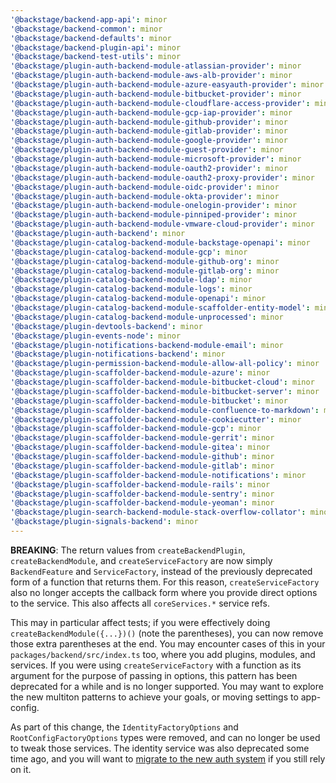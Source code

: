 ```yaml
---
'@backstage/backend-app-api': minor
'@backstage/backend-common': minor
'@backstage/backend-defaults': minor
'@backstage/backend-plugin-api': minor
'@backstage/backend-test-utils': minor
'@backstage/plugin-auth-backend-module-atlassian-provider': minor
'@backstage/plugin-auth-backend-module-aws-alb-provider': minor
'@backstage/plugin-auth-backend-module-azure-easyauth-provider': minor
'@backstage/plugin-auth-backend-module-bitbucket-provider': minor
'@backstage/plugin-auth-backend-module-cloudflare-access-provider': minor
'@backstage/plugin-auth-backend-module-gcp-iap-provider': minor
'@backstage/plugin-auth-backend-module-github-provider': minor
'@backstage/plugin-auth-backend-module-gitlab-provider': minor
'@backstage/plugin-auth-backend-module-google-provider': minor
'@backstage/plugin-auth-backend-module-guest-provider': minor
'@backstage/plugin-auth-backend-module-microsoft-provider': minor
'@backstage/plugin-auth-backend-module-oauth2-provider': minor
'@backstage/plugin-auth-backend-module-oauth2-proxy-provider': minor
'@backstage/plugin-auth-backend-module-oidc-provider': minor
'@backstage/plugin-auth-backend-module-okta-provider': minor
'@backstage/plugin-auth-backend-module-onelogin-provider': minor
'@backstage/plugin-auth-backend-module-pinniped-provider': minor
'@backstage/plugin-auth-backend-module-vmware-cloud-provider': minor
'@backstage/plugin-auth-backend': minor
'@backstage/plugin-catalog-backend-module-backstage-openapi': minor
'@backstage/plugin-catalog-backend-module-gcp': minor
'@backstage/plugin-catalog-backend-module-github-org': minor
'@backstage/plugin-catalog-backend-module-gitlab-org': minor
'@backstage/plugin-catalog-backend-module-ldap': minor
'@backstage/plugin-catalog-backend-module-logs': minor
'@backstage/plugin-catalog-backend-module-openapi': minor
'@backstage/plugin-catalog-backend-module-scaffolder-entity-model': minor
'@backstage/plugin-catalog-backend-module-unprocessed': minor
'@backstage/plugin-devtools-backend': minor
'@backstage/plugin-events-node': minor
'@backstage/plugin-notifications-backend-module-email': minor
'@backstage/plugin-notifications-backend': minor
'@backstage/plugin-permission-backend-module-allow-all-policy': minor
'@backstage/plugin-scaffolder-backend-module-azure': minor
'@backstage/plugin-scaffolder-backend-module-bitbucket-cloud': minor
'@backstage/plugin-scaffolder-backend-module-bitbucket-server': minor
'@backstage/plugin-scaffolder-backend-module-bitbucket': minor
'@backstage/plugin-scaffolder-backend-module-confluence-to-markdown': minor
'@backstage/plugin-scaffolder-backend-module-cookiecutter': minor
'@backstage/plugin-scaffolder-backend-module-gcp': minor
'@backstage/plugin-scaffolder-backend-module-gerrit': minor
'@backstage/plugin-scaffolder-backend-module-gitea': minor
'@backstage/plugin-scaffolder-backend-module-github': minor
'@backstage/plugin-scaffolder-backend-module-gitlab': minor
'@backstage/plugin-scaffolder-backend-module-notifications': minor
'@backstage/plugin-scaffolder-backend-module-rails': minor
'@backstage/plugin-scaffolder-backend-module-sentry': minor
'@backstage/plugin-scaffolder-backend-module-yeoman': minor
'@backstage/plugin-search-backend-module-stack-overflow-collator': minor
'@backstage/plugin-signals-backend': minor
---
```


**BREAKING**: The return values from `createBackendPlugin`, `createBackendModule`, and `createServiceFactory` are now simply `BackendFeature` and `ServiceFactory`, instead of the previously deprecated form of a function that returns them. For this reason, `createServiceFactory` also no longer accepts the callback form where you provide direct options to the service. This also affects all `coreServices.*` service refs.

This may in particular affect tests; if you were effectively doing `createBackendModule({...})()` (note the parentheses), you can now remove those extra parentheses at the end. You may encounter cases of this in your `packages/backend/src/index.ts` too, where you add plugins, modules, and services. If you were using `createServiceFactory` with a function as its argument for the purpose of passing in options, this pattern has been deprecated for a while and is no longer supported. You may want to explore the new multiton patterns to achieve your goals, or moving settings to app-config.

As part of this change, the `IdentityFactoryOptions` and `RootConfigFactoryOptions` types were removed, and can no longer be used to tweak those services. The identity service was also deprecated some time ago, and you will want to [migrate to the new auth system](https://backstage.io/docs/tutorials/auth-service-migration) if you still rely on it.
